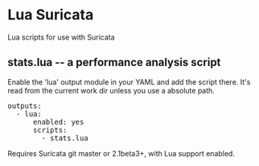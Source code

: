 Lua Suricata
============

Lua scripts for use with Suricata


<h2> stats.lua -- a performance analysis script</h2>

Enable the 'lua' output module in your YAML and add the script there. It's read from the current work dir unless you use a absolute path.

<pre>
outputs:
  - lua:
      enabled: yes
      scripts:
        - stats.lua
</pre>

Requires Suricata git master or 2.1beta3+, with Lua support enabled.
